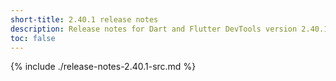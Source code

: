 ```yaml
---
short-title: 2.40.1 release notes
description: Release notes for Dart and Flutter DevTools version 2.40.1.
toc: false
---
```


{% include ./release-notes-2.40.1-src.md %}
